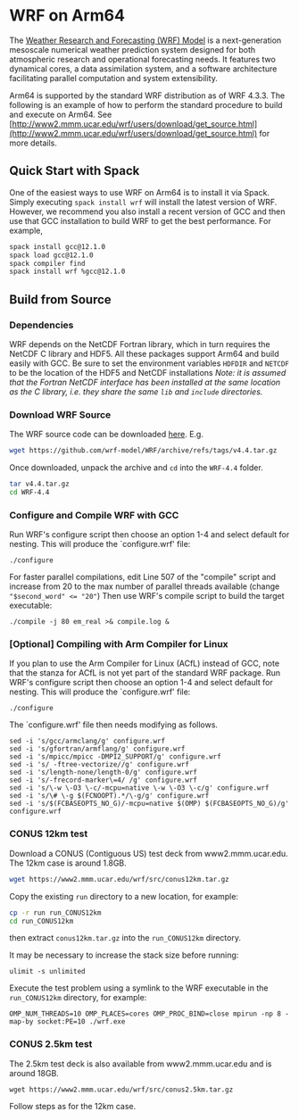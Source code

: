 # WRF on Arm64

The [Weather Research and Forecasting (WRF) Model](https://www.mmm.ucar.edu/weather-research-and-forecasting-model) is a next-generation mesoscale numerical weather prediction system designed for both atmospheric research and operational forecasting needs. It features two dynamical cores, a data assimilation system, and a software architecture facilitating parallel computation and system extensibility. 

Arm64 is supported by the standard WRF distribution as of WRF 4.3.3. The following is an example of how to perform the standard procedure to build and execute on Arm64.  See [http://www2.mmm.ucar.edu/wrf/users/download/get_source.html](http://www2.mmm.ucar.edu/wrf/users/download/get_source.html) for more details.

## Quick Start with Spack

One of the easiest ways to use WRF on Arm64 is to install it via Spack.  Simply executing `spack install wrf` will install the latest version of WRF.  However, we recommend you also install a recent version of GCC and then use that GCC installation to build WRF to get the best performance.  For example, 
```bash
spack install gcc@12.1.0
spack load gcc@12.1.0
spack compiler find
spack install wrf %gcc@12.1.0
```

## Build from Source

### Dependencies
WRF depends on the NetCDF Fortran library, which in turn requires the NetCDF C library and HDF5.  All these packages support Arm64 and build easily with GCC.  Be sure to set the environment variables `HDFDIR` and `NETCDF` to be the location of the HDF5 and NetCDF installations _Note: it is assumed that the Fortran NetCDF interface has been installed at the same location as the C library, i.e. they share the same `lib` and `include` directories._ 

### Download WRF Source
The WRF source code can be downloaded [here](https://github.com/wrf-model/WRF/releases). E.g.  
```bash
wget https://github.com/wrf-model/WRF/archive/refs/tags/v4.4.tar.gz
```
Once downloaded, unpack the archive and `cd` into the `WRF-4.4` folder.
```bash
tar v4.4.tar.gz
cd WRF-4.4
```

### Configure and Compile WRF with GCC
Run WRF's configure script then choose an option 1-4 and select default for nesting. This will produce the `configure.wrf' file:
```
./configure
```
For faster parallel compilations, edit Line 507 of the "compile" script and increase from 20 to the max number of parallel threads available (change `"$second_word" <= "20"`) Then use WRF's compile script to build the target executable:
``` 
./compile -j 80 em_real >& compile.log &
```

### \[Optional\] Compiling with Arm Compiler for Linux
If you plan to use the Arm Compiler for Linux (ACfL) instead of GCC, note that the stanza for ACfL is not yet part of the standard WRF package. Run WRF's configure script then choose an option 1-4 and select default for nesting. This will produce the `configure.wrf' file:
```
./configure
```
The `configure.wrf' file then needs modifying as follows.
```
sed -i 's/gcc/armclang/g' configure.wrf
sed -i 's/gfortran/armflang/g' configure.wrf
sed -i 's/mpicc/mpicc -DMPI2_SUPPORT/g' configure.wrf
sed -i 's/ -ftree-vectorize//g' configure.wrf
sed -i 's/length-none/length-0/g' configure.wrf
sed -i 's/-frecord-marker\=4/ /g' configure.wrf
sed -i 's/\-w \-O3 \-c/-mcpu=native \-w \-O3 \-c/g' configure.wrf
sed -i 's/\# \-g $(FCNOOPT).*/\-g/g' configure.wrf
sed -i 's/$(FCBASEOPTS_NO_G)/-mcpu=native $(OMP) $(FCBASEOPTS_NO_G)/g' configure.wrf
```

### CONUS 12km test
Download a CONUS (Contiguous US) test deck from www2.mmm.ucar.edu. The 12km case is around 1.8GB.
```bash
wget https://www2.mmm.ucar.edu/wrf/src/conus12km.tar.gz
```

Copy the existing `run` directory to a new location, for example:
```bash
cp -r run run_CONUS12km
cd run_CONUS12km
```
then extract `conus12km.tar.gz` into the `run_CONUS12km` directory.

It may be necessary to increase the stack size before running:
```
ulimit -s unlimited
```

Execute the test problem using a symlink to the WRF executable in the `run_CONUS12km` directory, for example:
```
OMP_NUM_THREADS=10 OMP_PLACES=cores OMP_PROC_BIND=close mpirun -np 8 -map-by socket:PE=10 ./wrf.exe 
```

### CONUS 2.5km test
The 2.5km test deck is also available from www2.mmm.ucar.edu and is around 18GB.
```
wget https://www2.mmm.ucar.edu/wrf/src/conus2.5km.tar.gz
```
Follow steps as for the 12km case.
